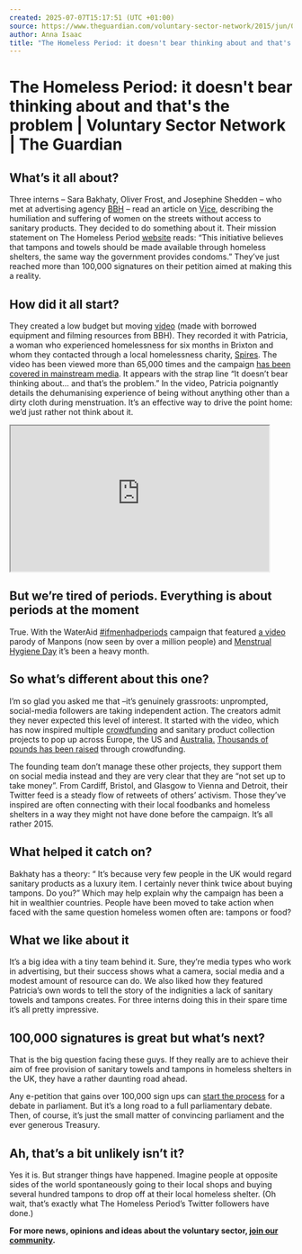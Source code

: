 ```yaml
---
created: 2025-07-07T15:17:51 (UTC +01:00)
source: https://www.theguardian.com/voluntary-sector-network/2015/jun/05/homeless-period-tampon-or-food-campaign-of-the-month
author: Anna Isaac
title: "The Homeless Period: it doesn't bear thinking about and that's the problem | Voluntary Sector Network | The Guardian"
---
```


# The Homeless Period: it doesn't bear thinking about and that's the problem | Voluntary Sector Network | The Guardian

## What’s it all about?

Three interns – Sara Bakhaty, Oliver Frost, and Josephine Shedden – who met at advertising agency [BBH](http://www.bartleboglehegarty.com/london/) – read an article on [Vice](http://www.vice.com/en_uk/read/for-homeless-women-having-a-period-isnt-just-a-hassle-its-a-nightmare-124), describing the humiliation and suffering of women on the streets without access to sanitary products. They decided to do something about it. Their mission statement on The Homeless Period [website](http://thehomelessperiod.com/) reads: “This initiative believes that tampons and towels should be made available through homeless shelters, the same way the government provides condoms.” They’ve just reached more than 100,000 signatures on their petition aimed at making this a reality.

## How did it all start?

They created a low budget but moving [video](https://www.youtube.com/watch?v=egDmmfKj7Zs) (made with borrowed equipment and filming resources from BBH). They recorded it with Patricia, a woman who experienced homelessness for six months in Brixton and whom they contacted through a local homelessness charity, [Spires](http://www.spires.org.uk/). The video has been viewed more than 65,000 times and the campaign [has been covered in mainstream media](http://blog.thehomelessperiod.com/page/2). It appears with the strap line “It doesn’t bear thinking about… and that’s the problem.” In the video, Patricia poignantly details the dehumanising experience of being without anything other than a dirty cloth during menstruation. It’s an effective way to drive the point home: we’d just rather not think about it.

<iframe src="https://www.youtube-nocookie.com/embed/egDmmfKj7Zs?wmode=opaque&amp;feature=oembed" title="The Homeless Period" height="259" width="460" allowfullscreen=""></iframe>

## But we’re tired of periods. Everything is about periods at the moment

True. With the WaterAid [#ifmenhadperiods](https://www.theguardian.com/commentisfree/2015/may/28/what-if-men-had-periods) campaign that featured [a video](https://www.youtube.com/watch?v=zOMPS2zkE1M) parody of Manpons (now seen by over a million people) and [Menstrual Hygiene Day](http://menstrualhygieneday.org/) it’s been a heavy month.  

## So what’s different about this one?

I’m so glad you asked me that –it’s genuinely grassroots: unprompted, social-media followers are taking independent action. The creators admit they never expected this level of interest. It started with the video, which has now inspired multiple [crowdfunding](http://blog.thehomelessperiod.com/) and sanitary product collection projects to pop up across Europe, the US and [Australia.](http://junkee.com/why-are-australian-women-still-being-penalised-for-getting-their-periods/55917) [Thousands of pounds has been raised](http://blog.thehomelessperiod.com/) through crowdfunding.  

The founding team don’t manage these other projects, they support them on social media instead and they are very clear that they are “not set up to take money”. From Cardiff, Bristol, and Glasgow to Vienna and Detroit, their Twitter feed is a steady flow of retweets of others’ activism. Those they’ve inspired are often connecting with their local foodbanks and homeless shelters in a way they might not have done before the campaign. It’s all rather 2015.

## **What helped it catch on?**

Bakhaty has a theory: “ It’s because very few people in the UK would regard sanitary products as a luxury item. I certainly never think twice about buying tampons. Do you?” Which may help explain why the campaign has been a hit in wealthier countries. People have been moved to take action when faced with the same question homeless women often are: tampons or food?

## **What we like about it**

It’s a big idea with a tiny team behind it. Sure, they’re media types who work in advertising, but their success shows what a camera, social media and a modest amount of resource can do. We also liked how they featured Patricia’s own words to tell the story of the indignities a lack of sanitary towels and tampons creates. For three interns doing this in their spare time it’s all pretty impressive.

## **100,000 signatures is great but what’s next?**

That is the big question facing these guys. If they really are to achieve their aim of free provision of sanitary towels and tampons in homeless shelters in the UK, they have a rather daunting road ahead.

Any e-petition that gains over 100,000 sign ups can [start the process](http://www.parliament.uk/e-Petitions-and-the-Backbench-Business-Committee) for a debate in parliament. But it’s a long road to a full parliamentary debate. Then, of course, it’s just the small matter of convincing parliament and the ever generous Treasury.

## **Ah, that’s a bit unlikely isn’t it?**

Yes it is. But stranger things have happened. Imagine people at opposite sides of the world spontaneously going to their local shops and buying several hundred tampons to drop off at their local homeless shelter. (Oh wait, that’s exactly what The Homeless Period’s Twitter followers have done.)

**For more news, opinions and ideas about the voluntary sector, [join our community](https://register.theguardian.com/voluntary-sector/).**
